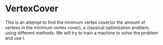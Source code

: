 # VertexCover
This is an attempt to find the minimum vertex cover(or the amount of vertexs in the minimum vertex cover), a classical optimization problem, using different methods. We will try to train a machine to solve the problem and use l.
